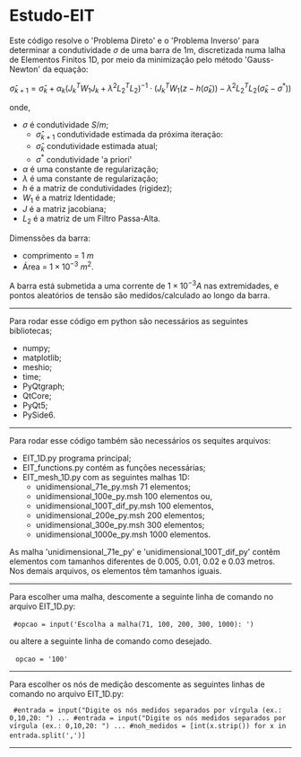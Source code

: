 # Estudo-EIT

Este código resolve o 'Problema Direto' e o 'Problema Inverso' para determinar a condutividade  $\sigma$ de uma barra de 1m, discretizada numa lalha de Elementos Finitos 1D, por meio da minimização pelo método 'Gauss-Newton' da equação: 



$$
\hat{\sigma}_{k+1} = \hat{\sigma}_k + \alpha_k
\left( J_k^T W_1 J_k + \lambda^2 L_2^T L_2 \right)^{-1}
\cdot \left( J_k^T W_1 (z - h(\hat{\sigma}_k)) - \lambda^2 L_2^T L_2 (\hat{\sigma}_k - \sigma^*) \right)
$$


onde,
- $\sigma$ é condutividade $S/m$;
  - $\hat{\sigma}_{k+1}$ condutividade estimada da próxima iteração:
  - $\hat{\sigma}_k$ condutividade estimada atual;
  - $\sigma^*$ condutividade 'a priori'
- $\alpha$ é uma constante de regularização;
- $\lambda$ é uma constante de regularização;
- $h$ é a matriz de condutividades (rigidez);
- $W_1$ é a matriz Identidade;
- $J$ é a matriz jacobiana;
- $L_2$ é a matriz de um Filtro Passa-Alta.

Dimenssões da barra:
- comprimento = 1 $m$
- Área = $1\times 10^{-3}$ $m^2$.

A barra está submetida a uma corrente de $1\times 10^{-3} A$ nas extremidades, e pontos aleatórios de tensão são medidos/calculado ao longo da barra.

---

Para rodar esse código em python são necessários as seguintes bibliotecas;
- numpy;
- matplotlib;
- meshio;
- time;
- PyQtgraph;
- QtCore;
- PyQt5;
- PySide6.

---

Para rodar esse código também são necessários os sequites
arquivos:
- EIT_1D.py programa principal;
- EIT_functions.py contém as funções necessárias;
- EIT_mesh_1D.py com as seguintes malhas 1D:
  - unidimensional_71e_py.msh 71 elementos;
  - unidimensional_100e_py.msh 100 elementos ou,
  - unidimensional_100T_dif_py.msh 100 elementos,
  - unidimensional_200e_py.msh 200 elementos;
  - unidimensional_300e_py.msh 300 elementos;
  - unidimensional_1000e_py.msh 1000 elementos.
    
As malha 'unidimensional_71e_py' e 'unidimensional_100T_dif_py' contêm elementos com tamanhos diferentes de 0.005, 0.01, 0.02 e 0.03 metros. Nos demais arquivos, os elementos têm tamanhos iguais.

---

Para escolher uma malha, descomente a seguinte linha de comando no arquivo EIT_1D.py:

` ` `
#opcao = input('Escolha a malha(71, 100, 200, 300, 1000): ')
` ` ` 

ou altere a seguinte linha de comando como desejado.

` ` `
opcao = '100'
` ` ` 

---

Para escolher os nós de medição descomente as seguintes linhas de comando no arquivo EIT_1D.py:

` ` `
#entrada = input("Digite os nós medidos separados por vírgula (ex.: 0,10,20: ")
...
#entrada = input("Digite os nós medidos separados por vírgula (ex.: 0,10,20: ")
...
#noh_medidos = [int(x.strip()) for x in entrada.split(',')]
` ` ` 
 

---




